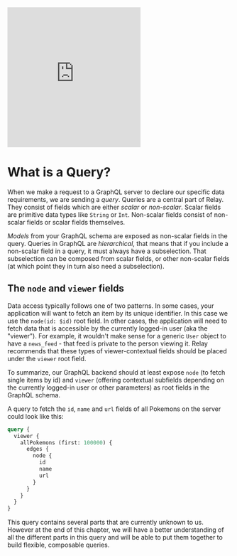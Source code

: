 <iframe height="315" src="https://www.youtube.com/embed/iohi9fXPzAw" frameborder="0" allowfullscreen></iframe>

# What is a Query?

When we make a request to a GraphQL server to declare our specific data requirements, we are sending a *query*.
Queries are a central part of Relay. They consist of fields which are either *scalar* or *non-scalar*.
Scalar fields are primitive data types like `String` or `Int`.
Non-scalar fields consist of non-scalar fields or scalar fields themselves.

*Models* from your GraphQL schema are exposed as non-scalar fields in the query.
Queries in GraphQL are *hierarchical*, that means that if you include a non-scalar field in a query, it must always have a subselection. That subselection can be composed from scalar fields, or other non-scalar fields (at which point they in turn also need a subselection).

## The `node` and `viewer` fields

Data access typically follows one of two patterns. In some cases, your application will want to fetch an item by its unique identifier. In this case we use the `node(id: $id)` root field. In other cases, the application will need to fetch data that is accessible by the currently logged-in user (aka the "viewer"). For example, it wouldn't make sense for a generic `User` object to have a `news_feed` - that feed is private to the person viewing it. Relay recommends that these types of viewer-contextual fields should be placed under the `viewer` root field.

To summarize, our GraphQL backend should at least expose `node` (to fetch single items by id) and `viewer` (offering contextual subfields depending on the currently logged-in user or other parameters) as root fields in the GraphQL schema.

A query to fetch the `id`, `name` and `url` fields of all Pokemons on the server could look like this:

```graphql
query {
  viewer {
    allPokemons (first: 100000) {
      edges {
        node {
          id
          name
          url
        }
      }
    }
  }
}
```

This query contains several parts that are currently unknown to us. However at the end of this chapter, we will have a better understanding of all the different parts in this query and will be able to put them together to build flexible, composable queries.
